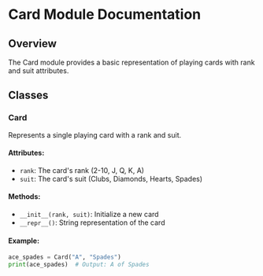 # Card Module Documentation

## Overview
The Card module provides a basic representation of playing cards with rank and suit attributes.

## Classes

### Card
Represents a single playing card with a rank and suit.

#### Attributes:
- `rank`: The card's rank (2-10, J, Q, K, A)
- `suit`: The card's suit (Clubs, Diamonds, Hearts, Spades)

#### Methods:
- `__init__(rank, suit)`: Initialize a new card
- `__repr__()`: String representation of the card

#### Example:
```python
ace_spades = Card("A", "Spades")
print(ace_spades)  # Output: A of Spades
``` 